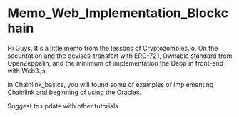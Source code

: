# Memo_Web_Implementation_Blockchain
 
 Hi Guys, It's a little memo from the lessons of Cryptozombies.io, On the securitation and the devises-transfert with ERC-721, Ownable standard from OpenZeppelin, and the minimum of implementation the Dapp in front-end with Web3.js.

In Chainlink_basics, you will found some of examples of implementing Chainlink and beginning of using the Oracles.

Suggest to update with other tutorials.